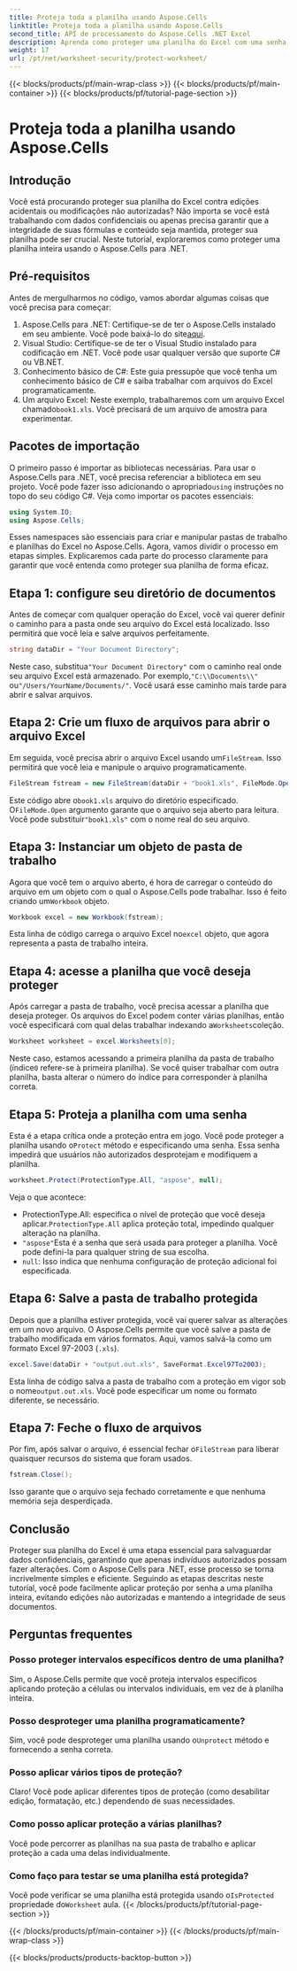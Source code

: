 ```yaml
---
title: Proteja toda a planilha usando Aspose.Cells
linktitle: Proteja toda a planilha usando Aspose.Cells
second_title: API de processamento do Aspose.Cells .NET Excel
description: Aprenda como proteger uma planilha do Excel com uma senha usando o Aspose.Cells para .NET. Tutorial passo a passo para proteger seus dados com facilidade.
weight: 17
url: /pt/net/worksheet-security/protect-worksheet/
---
```


{{< blocks/products/pf/main-wrap-class >}}
{{< blocks/products/pf/main-container >}}
{{< blocks/products/pf/tutorial-page-section >}}

# Proteja toda a planilha usando Aspose.Cells

## Introdução
Você está procurando proteger sua planilha do Excel contra edições acidentais ou modificações não autorizadas? Não importa se você está trabalhando com dados confidenciais ou apenas precisa garantir que a integridade de suas fórmulas e conteúdo seja mantida, proteger sua planilha pode ser crucial. Neste tutorial, exploraremos como proteger uma planilha inteira usando o Aspose.Cells para .NET.
## Pré-requisitos
Antes de mergulharmos no código, vamos abordar algumas coisas que você precisa para começar:
1.  Aspose.Cells para .NET: Certifique-se de ter o Aspose.Cells instalado em seu ambiente. Você pode baixá-lo do site[aqui](https://releases.aspose.com/cells/net/).
2. Visual Studio: Certifique-se de ter o Visual Studio instalado para codificação em .NET. Você pode usar qualquer versão que suporte C# ou VB.NET.
3. Conhecimento básico de C#: Este guia pressupõe que você tenha um conhecimento básico de C# e saiba trabalhar com arquivos do Excel programaticamente.
4.  Um arquivo Excel: Neste exemplo, trabalharemos com um arquivo Excel chamado`book1.xls`. Você precisará de um arquivo de amostra para experimentar.
## Pacotes de importação
 O primeiro passo é importar as bibliotecas necessárias. Para usar o Aspose.Cells para .NET, você precisa referenciar a biblioteca em seu projeto. Você pode fazer isso adicionando o apropriado`using` instruções no topo do seu código C#.
Veja como importar os pacotes essenciais:
```csharp
using System.IO;
using Aspose.Cells;
```
Esses namespaces são essenciais para criar e manipular pastas de trabalho e planilhas do Excel no Aspose.Cells.
Agora, vamos dividir o processo em etapas simples. Explicaremos cada parte do processo claramente para garantir que você entenda como proteger sua planilha de forma eficaz.
## Etapa 1: configure seu diretório de documentos
Antes de começar com qualquer operação do Excel, você vai querer definir o caminho para a pasta onde seu arquivo do Excel está localizado. Isso permitirá que você leia e salve arquivos perfeitamente.
```csharp
string dataDir = "Your Document Directory";
```
 Neste caso, substitua`"Your Document Directory"` com o caminho real onde seu arquivo Excel está armazenado. Por exemplo,`"C:\\Documents\\"` ou`"/Users/YourName/Documents/"`. Você usará esse caminho mais tarde para abrir e salvar arquivos.
## Etapa 2: Crie um fluxo de arquivos para abrir o arquivo Excel
 Em seguida, você precisa abrir o arquivo Excel usando um`FileStream`. Isso permitirá que você leia e manipule o arquivo programaticamente.
```csharp
FileStream fstream = new FileStream(dataDir + "book1.xls", FileMode.Open);
```
 Este código abre o`book1.xls` arquivo do diretório especificado. O`FileMode.Open` argumento garante que o arquivo seja aberto para leitura. Você pode substituir`"book1.xls"` com o nome real do seu arquivo.
## Etapa 3: Instanciar um objeto de pasta de trabalho
 Agora que você tem o arquivo aberto, é hora de carregar o conteúdo do arquivo em um objeto com o qual o Aspose.Cells pode trabalhar. Isso é feito criando um`Workbook` objeto.
```csharp
Workbook excel = new Workbook(fstream);
```
 Esta linha de código carrega o arquivo Excel no`excel` objeto, que agora representa a pasta de trabalho inteira.
## Etapa 4: acesse a planilha que você deseja proteger
 Após carregar a pasta de trabalho, você precisa acessar a planilha que deseja proteger. Os arquivos do Excel podem conter várias planilhas, então você especificará com qual delas trabalhar indexando a`Worksheets`coleção.
```csharp
Worksheet worksheet = excel.Worksheets[0];
```
 Neste caso, estamos acessando a primeira planilha da pasta de trabalho (índice`0` refere-se à primeira planilha). Se você quiser trabalhar com outra planilha, basta alterar o número do índice para corresponder à planilha correta.
## Etapa 5: Proteja a planilha com uma senha
 Esta é a etapa crítica onde a proteção entra em jogo. Você pode proteger a planilha usando o`Protect` método e especificando uma senha. Essa senha impedirá que usuários não autorizados desprotejam e modifiquem a planilha.
```csharp
worksheet.Protect(ProtectionType.All, "aspose", null);
```
Veja o que acontece:
-  ProtectionType.All: especifica o nível de proteção que você deseja aplicar.`ProtectionType.All` aplica proteção total, impedindo qualquer alteração na planilha.
- `"aspose"`Esta é a senha que será usada para proteger a planilha. Você pode defini-la para qualquer string de sua escolha.
- `null`: Isso indica que nenhuma configuração de proteção adicional foi especificada.
## Etapa 6: Salve a pasta de trabalho protegida
Depois que a planilha estiver protegida, você vai querer salvar as alterações em um novo arquivo. O Aspose.Cells permite que você salve a pasta de trabalho modificada em vários formatos. Aqui, vamos salvá-la como um formato Excel 97-2003 (`.xls`).
```csharp
excel.Save(dataDir + "output.out.xls", SaveFormat.Excel97To2003);
```
 Esta linha de código salva a pasta de trabalho com a proteção em vigor sob o nome`output.out.xls`. Você pode especificar um nome ou formato diferente, se necessário.
## Etapa 7: Feche o fluxo de arquivos
 Por fim, após salvar o arquivo, é essencial fechar o`FileStream` para liberar quaisquer recursos do sistema que foram usados.
```csharp
fstream.Close();
```
Isso garante que o arquivo seja fechado corretamente e que nenhuma memória seja desperdiçada.
## Conclusão
Proteger sua planilha do Excel é uma etapa essencial para salvaguardar dados confidenciais, garantindo que apenas indivíduos autorizados possam fazer alterações. Com o Aspose.Cells para .NET, esse processo se torna incrivelmente simples e eficiente. Seguindo as etapas descritas neste tutorial, você pode facilmente aplicar proteção por senha a uma planilha inteira, evitando edições não autorizadas e mantendo a integridade de seus documentos.
## Perguntas frequentes
### Posso proteger intervalos específicos dentro de uma planilha?  
Sim, o Aspose.Cells permite que você proteja intervalos específicos aplicando proteção a células ou intervalos individuais, em vez de à planilha inteira.
### Posso desproteger uma planilha programaticamente?  
 Sim, você pode desproteger uma planilha usando o`Unprotect` método e fornecendo a senha correta.
### Posso aplicar vários tipos de proteção?  
Claro! Você pode aplicar diferentes tipos de proteção (como desabilitar edição, formatação, etc.) dependendo de suas necessidades.
### Como posso aplicar proteção a várias planilhas?  
Você pode percorrer as planilhas na sua pasta de trabalho e aplicar proteção a cada uma delas individualmente.
### Como faço para testar se uma planilha está protegida?  
 Você pode verificar se uma planilha está protegida usando o`IsProtected` propriedade do`Worksheet` aula.
{{< /blocks/products/pf/tutorial-page-section >}}

{{< /blocks/products/pf/main-container >}}
{{< /blocks/products/pf/main-wrap-class >}}

{{< blocks/products/products-backtop-button >}}
